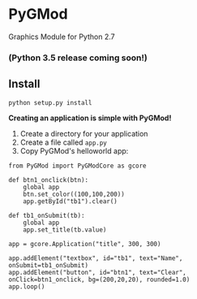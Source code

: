# PyGMod
Graphics Module for Python 2.7

### (Python 3.5 release coming soon!)

## Install
`python setup.py install`

**Creating an application is simple with PyGMod!**
1.  Create a directory for your application
2.  Create a file called `app.py`
3.  Copy PyGMod's helloworld app:
```
from PyGMod import PyGModCore as gcore

def btn1_onclick(btn):
    global app
    btn.set_color((100,100,200))
    app.getById("tb1").clear()
    
def tb1_onSubmit(tb):
    global app
    app.set_title(tb.value)

app = gcore.Application("title", 300, 300)

app.addElement("textbox", id="tb1", text="Name", onSubmit=tb1_onSubmit)
app.addElement("button", id="btn1", text="Clear", onClick=btn1_onclick, bg=(200,20,20), rounded=1.0)
app.loop()
```
